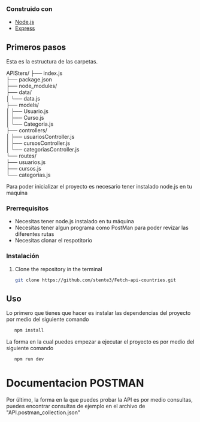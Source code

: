 ### Construido con

- [Node.js](https://nodejs.org/en/)
- [Express](https://expressjs.com/es/)

## Primeros pasos

Esta es la estructura de las carpetas.

APISters/
├── index.js  
├── package.json  
├── node_modules/  
├── data/  
│ └── data.js  
├── models/  
│ ├── Usuario.js  
│ ├── Curso.js  
│ └── Categoria.js  
├── controllers/  
│ ├── usuariosController.js  
│ ├── cursosController.js  
│ └── categoriasController.js  
└── routes/  
├── usuarios.js  
├── cursos.js  
└── categorias.js

Para poder inicializar el proyecto es necesario tener instalado node.js en tu maquina

### Prerrequisitos

- Necesitas tener node.js instalado en tu máquina
- Necesitas tener algun programa como PostMan para poder revizar las diferentes rutas
- Necesitas clonar el respotitorio

### Instalación

1. Clone the repository in the terminal
   ```sh
   git clone https://github.com/stente3/Fetch-api-countries.git
   ```

## Uso

Lo primero que tienes que hacer es instalar las dependencias del proyecto por medio del siguiente comando

```sh
   npm install
```

La forma en la cual puedes empezar a ejecutar el proyecto es por medio del siguiente comando

```sh
   npm run dev
```

# Documentacion POSTMAN

Por último, la forma en la que puedes probar la API es por medio consultas, puedes encontrar consultas de ejemplo en el archivo de "API.postman_collection.json"
